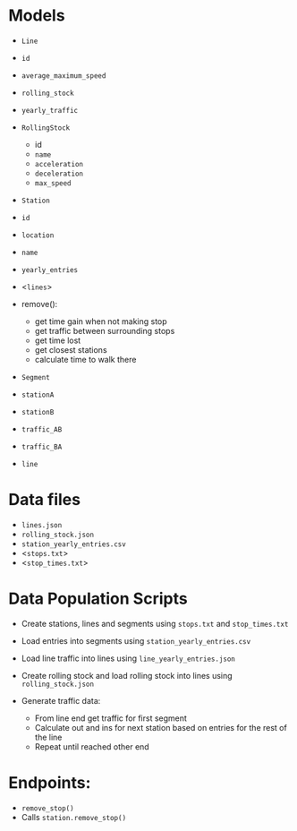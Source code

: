 # Models

- `Line`
 - `id`
 - `average_maximum_speed`
 - `rolling_stock`
 - `yearly_traffic`

 - `RollingStock`
    - id
    - `name`
    - `acceleration`
    - `deceleration`
    - `max_speed`

- `Station`
 - `id`
 - `location`
 - `name`
 - `yearly_entries`
 - <`lines`>
 - remove():
    - get time gain when not making stop
     - get traffic between surrounding stops
    - get time lost
     - get closest stations
     - calculate time to walk there

- `Segment`
 - `stationA`
 - `stationB`
 - `traffic_AB`
 - `traffic_BA`
 - `line`

# Data files
- `lines.json`
- `rolling_stock.json`
- `station_yearly_entries.csv`
- <`stops.txt`>
- <`stop_times.txt`>

# Data Population Scripts
- Create stations, lines and segments using `stops.txt` and `stop_times.txt`
- Load entries into segments using `station_yearly_entries.csv`
- Load line traffic into lines using `line_yearly_entries.json`
- Create rolling stock and load rolling stock into lines using `rolling_stock.json`

- Generate traffic data:
    - From line end get traffic for first segment
    - Calculate out and ins for next station based on entries for the rest of the line
    - Repeat until reached other end

# Endpoints:
- `remove_stop()`
 - Calls `station.remove_stop()`

